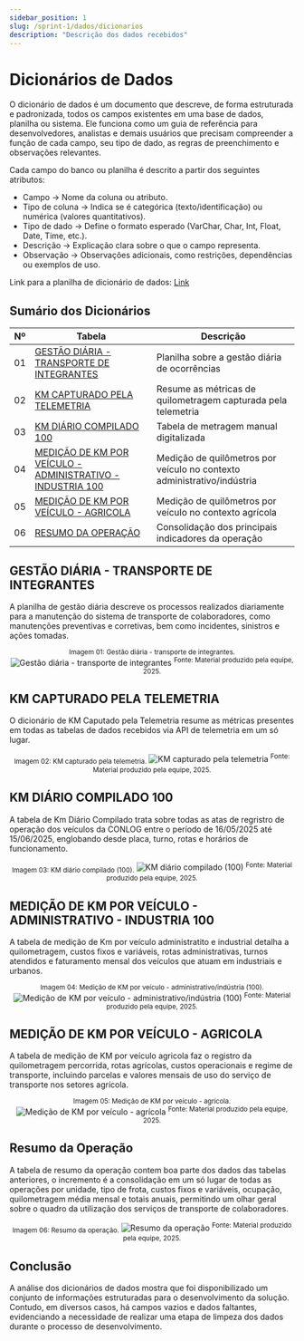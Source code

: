```yaml
---
sidebar_position: 1
slug: /sprint-1/dados/dicionarios
description: "Descrição dos dados recebidos"
---
```


# Dicionários de Dados

O dicionário de dados é um documento que descreve, de forma estruturada e padronizada, todos os campos existentes em uma base de dados, planilha ou sistema. Ele funciona como um guia de referência para desenvolvedores, analistas e demais usuários que precisam compreender a função de cada campo, seu tipo de dado, as regras de preenchimento e observações relevantes.

Cada campo do banco ou planilha é descrito a partir dos seguintes atributos:

- Campo → Nome da coluna ou atributo.
- Tipo de coluna → Indica se é categórica (texto/identificação) ou numérica (valores quantitativos).
- Tipo de dado → Define o formato esperado (VarChar, Char, Int, Float, Date, Time, etc.).
- Descrição → Explicação clara sobre o que o campo representa.
- Observação → Observações adicionais, como restrições, dependências ou exemplos de uso.

Link para a planilha de dicionário de dados: [Link](https://docs.google.com/spreadsheets/d/1b4XjvRSDVachYK0rnB1IOxlrB1ynyLhztk7FL5xbvUg/edit?usp=sharing)

## Sumário dos Dicionários

| Nº | Tabela | Descrição |
|----|--------|-----------|
| 01 | [GESTÃO DIÁRIA - TRANSPORTE DE INTEGRANTES](#gestão-diária---transporte-de-integrantes) | Planilha sobre a gestão diária de ocorrências |
| 02 | [KM CAPTURADO PELA TELEMETRIA](#km-capturado-pela-telemetria) | Resume as métricas de quilometragem capturada pela telemetria |
| 03 | [KM DIÁRIO COMPILADO 100](#km-diário-compilado-100) | Tabela de metragem manual digitalizada |
| 04 | [MEDIÇÃO DE KM POR VEÍCULO - ADMINISTRATIVO - INDUSTRIA 100](#medição-de-km-por-veículo---administrativo---industria-100) | Medição de quilômetros por veículo no contexto administrativo/indústria |
| 05 | [MEDIÇÃO DE KM POR VEÍCULO - AGRICOLA](#medição-de-km-por-veículo---agricola) | Medição de quilômetros por veículo no contexto agrícola |
| 06 | [RESUMO DA OPERAÇÃO](#resumo-da-operação) | Consolidação dos principais indicadores da operação |

## GESTÃO DIÁRIA - TRANSPORTE DE INTEGRANTES

A planilha de gestão diária descreve os processos realizados diariamente para a manutenção do sistema de transporte de colaboradores, como manutenções preventivas e corretivas, bem como incidentes, sinistros e ações tomadas.

<div align="center">
<sub>Imagem 01: Gestão diária - transporte de integrantes.</sub>
<img src={require("../../../static/dicionario-dados/Dicionário de dados - Case Atvos - Dicionário - GESTÃO DIÁRIA - TRANSPORTE DE INTEGRANTES.jpg").default} alt="Gestão diária - transporte de integrantes" />
<sup>Fonte: Material produzido pela equipe, 2025.</sup>
</div>

## KM CAPTURADO PELA TELEMETRIA

O dicionário de KM Caputado pela Telemetria resume as métricas presentes em todas as tabelas de dados recebidos via API de telemetria em um só lugar.

<div align="center">
<sub>Imagem 02: KM capturado pela telemetria.</sub>
<img src={require("../../../static/dicionario-dados/Dicionário de dados - Case Atvos - Dicionário - KM CAPTURADO PELA TELEMETRIA.jpg").default} alt="KM capturado pela telemetria" />
<sup>Fonte: Material produzido pela equipe, 2025.</sup>
</div>

## KM DIÁRIO COMPILADO 100

A tabela de Km Diário Compilado trata sobre todas as atas de regristro de operação dos veículos da CONLOG entre o período de 16/05/2025 até 15/06/2025, englobando desde placa, turno, rotas e horários de funcionamento.

<div align="center">
<sub>Imagem 03: KM diário compilado (100).</sub>
<img src={require("../../../static/dicionario-dados/Dicionário de dados - Case Atvos - Dicionário - KM DIÁRIO COMPILADO 100.jpg").default} alt="KM diário compilado (100)" />
<sup>Fonte: Material produzido pela equipe, 2025.</sup>
</div>

## MEDIÇÃO DE KM POR VEÍCULO - ADMINISTRATIVO - INDUSTRIA 100

A tabela de medição de Km por veículo administratito e industrial detalha a quilometragem, custos fixos e variáveis, rotas administrativas, turnos atendidos e faturamento mensal dos veículos que atuam em industriais e urbanos.

<div align="center">
<sub>Imagem 04: Medição de KM por veículo - administrativo/indústria (100).</sub>
<img src={require("../../../static/dicionario-dados/Dicionário de dados - Case Atvos - Dicionário - MEDIÇÃO DE KM POR VEÍCULO - ADMINISTRATIVO - INDUSTRIA 100.jpg").default} alt="Medição de KM por veículo - administrativo/indústria (100)" />
<sup>Fonte: Material produzido pela equipe, 2025.</sup>
</div>

## MEDIÇÃO DE KM POR VEÍCULO - AGRICOLA

A tabela de medição de KM por veículo agricola faz o registro da quilometragem percorrida, rotas agrícolas, custos operacionais e regime de transporte, incluindo parcelas e valores mensais de uso do serviço de transporte nos setores agrícola.

<div align="center">
<sub>Imagem 05: Medição de KM por veículo - agrícola.</sub>
<img src={require("../../../static/dicionario-dados/Dicionário de dados - Case Atvos - Dicionário - MEDIÇÃO DE KM POR VEÍCULO - AGRICOLA.jpg").default} alt="Medição de KM por veículo - agrícola" />
<sup>Fonte: Material produzido pela equipe, 2025.</sup>
</div>

## Resumo da Operação

A tabela de resumo da operação contem boa parte dos dados das tabelas anteriores, o incremento é a consolidação em um só lugar de todas as operações por unidade, tipo de frota, custos fixos e variáveis, ocupação, quilometragem média mensal e totais anuais, permitindo um olhar geral sobre o quadro da utilização dos serviços de transporte de colaboradores.

<div align="center">
<sub>Imagem 06: Resumo da operação.</sub>
<img src={require("../../../static/dicionario-dados/Dicionário de dados - Case Atvos - Dicionário - Resumo da Operação.jpg").default} alt="Resumo da operação" />
<sup>Fonte: Material produzido pela equipe, 2025.</sup>
</div>

## Conclusão

A análise dos dicionários de dados mostra que foi disponibilizado um conjunto de informações estruturadas para o desenvolvimento da solução. Contudo, em diversos casos, há campos vazios e dados faltantes, evidenciando a necessidade de realizar uma etapa de limpeza dos dados durante o processo de desenvolvimento.
